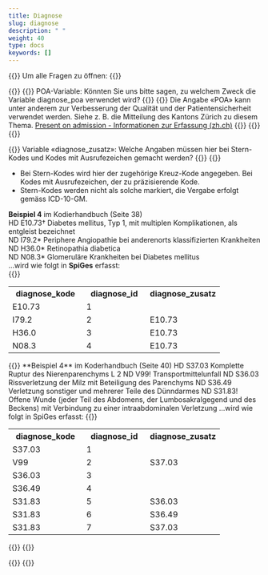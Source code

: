```yaml
---
title: Diagnose 
slug: diagnose
description: " "
weight: 40
type: docs
keywords: []
---
```


{{<faqBlock>}}
Um alle Fragen zu öffnen: {{<collapsibleGroupCommand groupId="diagnose">}}

{{<numberedList>}}
{{<listItem>}}
POA-Variable: Könnten Sie uns bitte sagen, zu welchem Zweck die Variable diagnose_poa verwendet wird? 
{{<collapsibleBlock groupId="diagnose">}}
{{<markdown>}}
Die Angabe «POA» kann unter anderem zur Verbesserung der Qualität und der Patientensicherheit verwendet werden. Siehe z. B. die Mitteilung des Kantons Zürich zu diesem Thema. [Present on admission - Informationen zur Erfassung (zh.ch)](https://www.zh.ch/content/dam/zhweb/bilder-dokumente/themen/gesundheit/gesundheitsversorgung/spitaeler_kliniken/daten_und_statistik_der_listenspitaeler/datenerhebung/poa_informationen.pdf)
{{</markdown>}}
{{</collapsibleBlock>}}
{{</listItem>}}

{{<listItem>}}
 Variable «diagnose_zusatz»: Welche Angaben müssen hier bei Stern-Kodes und Kodes mit Ausrufezeichen gemacht werden?
{{<collapsibleBlock groupId="diagnose">}}
{{<markdown>}}
-	Bei Stern-Kodes wird hier der zugehörige Kreuz-Kode angegeben. Bei Kodes mit Ausrufezeichen, der zu präzisierende Kode. 
-	Stern-Kodes werden nicht als solche markiert, die Vergabe erfolgt gemäss ICD-10-GM. 

**Beispiel 4** im Kodierhandbuch (Seite 38)      
HD E10.73† Diabetes mellitus, Typ 1, mit multiplen Komplikationen, als entgleist bezeichnet       
ND I79.2* Periphere Angiopathie bei anderenorts klassifizierten Krankheiten       
ND H36.0* Retinopathia diabetica      
ND N08.3* Glomeruläre Krankheiten bei Diabetes mellitus       
…wird wie folgt in **SpiGes** erfasst:  
{{</markdown>}}     
<table class="w-100">
  <tr>
    <th style="width:35%"> diagnose_kode </div></th>
    <th> diagnose_id </th>
    <th style="width:35%"> diagnose_zusatz </th>
  </tr>
  <tr>
    <td> E10.73 </td>
    <td> 1 </td>
    <td>  </td>
  </tr>
  <tr>
    <td> I79.2 </td>
    <td> 2 </td>
    <td> E10.73 </td>
  </tr>
  <tr>
    <td> H36.0 </td>
    <td> 3 </td>
    <td> E10.73 </td>
  </tr>
  <tr>
    <td> N08.3 </td>
    <td> 4 </td>
    <td> E10.73 </td>
  </tr>
</table>
{{<markdown>}}
**Beispiel 4** im Koderhandbuch (Seite 40)       
HD S37.03 Komplette Ruptur des Nierenparenchyms       
L 2       
ND V99! Transportmittelunfall       
ND S36.03 Rissverletzung der Milz mit Beteiligung des Parenchyms      
ND S36.49 Verletzung sonstiger und mehrerer Teile des Dünndarmes      
ND S31.83! Offene Wunde (jeder Teil des Abdomens, der Lumbosakralgegend und des Beckens) mit Verbindung zu einer intraabdominalen Verletzung      
…wird wie folgt in SpiGes erfasst:      
{{</markdown>}}
<table class="w-100">
  <tr>
    <th style="width:35%"> diagnose_kode </div></th>
    <th> diagnose_id </th>
    <th style="width:35%"> diagnose_zusatz </th>
  </tr>
  <tr>
    <td> S37.03 </td>
    <td> 1 </td>
    <td>  </td>
  </tr>
  <tr>
    <td> V99 </td>
    <td> 2 </td>
    <td> S37.03 </td>
  </tr>
  <tr>
    <td> S36.03 </td>
    <td> 3 </td>
    <td> </td>
  </tr>
  <tr>
    <td> S36.49 </td>
    <td> 4 </td>
    <td> </td>
  </tr>
  <tr>
    <td> S31.83 </td>
    <td> 5 </td>
    <td> S36.03 </td>
  </tr>
  <tr>
    <td> S31.83 </td>
    <td> 6 </td>
    <td> S36.49 </td>
  </tr>
  <tr>
    <td> S31.83 </td>
    <td> 7 </td>
    <td> S37.03 </td>
  </tr>
</table>
{{</collapsibleBlock>}}
{{</listItem>}}

{{</numberedList>}}
{{</faqBlock>}}